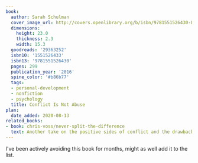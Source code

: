```yaml
---
book:
  author: Sarah Schulman
  cover_image_url: http://covers.openlibrary.org/b/isbn/9781551526430-L.jpg
  dimensions:
    height: 23.0
    thickness: 2.3
    width: 15.3
  goodreads: '29363252'
  isbn10: '1551526433'
  isbn13: '9781551526430'
  pages: 299
  publication_year: '2016'
  spine_color: '#b86b77'
  tags:
  - personal-development
  - nonfiction
  - psychology
  title: Conflict Is Not Abuse
plan:
  date_added: 2020-08-13
related_books:
- book: chris-voss/never-split-the-difference
  text: Another take on the positive sides of conflict and the drawbacks of conflict avoidance.
---
```


I've been actively avoiding this book for months, might as well add it to the list.
